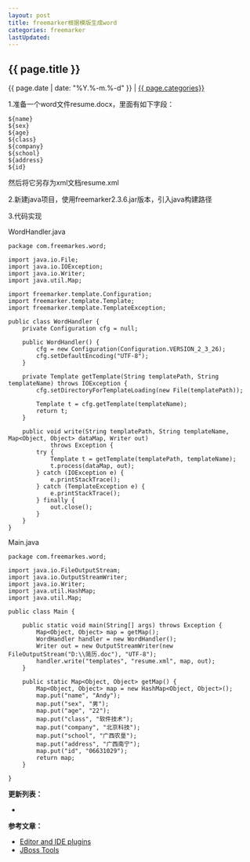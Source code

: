 ```yaml
---
layout: post
title: freemarker根据模版生成word
categories: freemarker
lastUpdated: 
---
```


## {{ page.title }}

{{ page.date | date: "%Y.%-m.%-d" }} | <a href="/archive#{{ page.categories }}">{{ page.categories}}</a>

1.准备一个word文件resume.docx，里面有如下字段：

```
${name}
${sex}
${age}
${class}
${company}
${school}
${address}
${id}
```

然后将它另存为xml文档resume.xml

2.新建java项目，使用freemarker2.3.6.jar版本，引入java构建路径

3.代码实现

WordHandler.java

```
package com.freemarkes.word;

import java.io.File;
import java.io.IOException;
import java.io.Writer;
import java.util.Map;

import freemarker.template.Configuration;
import freemarker.template.Template;
import freemarker.template.TemplateException;

public class WordHandler {
	private Configuration cfg = null;

	public WordHandler() {
		cfg = new Configuration(Configuration.VERSION_2_3_26);
		cfg.setDefaultEncoding("UTF-8");
	}

	private Template getTemplate(String templatePath, String templateName) throws IOException {
		cfg.setDirectoryForTemplateLoading(new File(templatePath));

		Template t = cfg.getTemplate(templateName);
		return t;
	}

	public void write(String templatePath, String templateName, Map<Object, Object> dataMap, Writer out)
			throws Exception {
		try {
			Template t = getTemplate(templatePath, templateName);
			t.process(dataMap, out);
		} catch (IOException e) {
			e.printStackTrace();
		} catch (TemplateException e) {
			e.printStackTrace();
		} finally {
			out.close();
		}
	}
}
```

Main.java

```
package com.freemarkes.word;

import java.io.FileOutputStream;
import java.io.OutputStreamWriter;
import java.io.Writer;
import java.util.HashMap;
import java.util.Map;

public class Main {
	
	public static void main(String[] args) throws Exception {
		Map<Object, Object> map = getMap();
		WordHandler handler = new WordHandler();
		Writer out = new OutputStreamWriter(new FileOutputStream("D:\\简历.doc"), "UTF-8");
		handler.write("templates", "resume.xml", map, out);
	}

	public static Map<Object, Object> getMap() {
		Map<Object, Object> map = new HashMap<Object, Object>();
		map.put("name", "Andy");
		map.put("sex", "男");
		map.put("age", "22");
		map.put("class", "软件技术");
		map.put("company", "北京科技");
		map.put("school", "广西农垦");
		map.put("address", "广西南宁");
		map.put("id", "06631029");
		return map;
	}

}
```

**更新列表：**

*



**参考文章：**

* [Editor and IDE plugins][1]
* [JBoss Tools][2]



[1]: http://freemarker.org/editors.html
[2]: http://tools.jboss.org/
